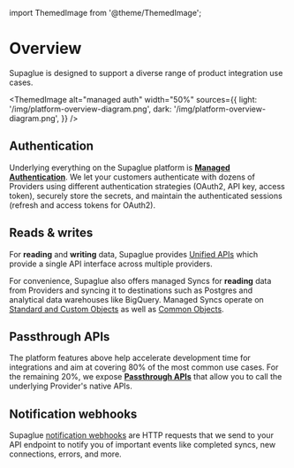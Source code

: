 import ThemedImage from '@theme/ThemedImage';

# Overview

Supaglue is designed to support a diverse range of product integration use cases.

<ThemedImage
alt="managed auth"
width="50%"
sources={{
    light: '/img/platform-overview-diagram.png',
    dark: '/img/platform-overview-diagram.png',
  }}
/>

## Authentication

Underlying everything on the Supaglue platform is **[Managed Authentication](./managed-auth)**. We let your customers authenticate with dozens of Providers using different authentication strategies (OAuth2, API key, access token), securely store the secrets, and maintain the authenticated sessions (refresh and access tokens for OAuth2).

## Reads & writes

For **reading** and **writing** data, Supaglue provides [Unified APIs](../integration-patterns/unified-api) which provide a single API interface across multiple providers.

For convenience, Supaglue also offers managed Syncs for **reading** data from Providers and syncing it to destinations such as Postgres and analytical data warehouses like BigQuery. Managed Syncs operate on [Standard and Custom Objects](./objects/overview) as well as [Common Objects](./common-schemas/overview).

## Passthrough APIs

The platform features above help accelerate development time for integrations and aim at covering 80% of the most common use cases. For the remaining 20%, we expose **[Passthrough APIs](./passthrough)** that allow you to call the underlying Provider's native APIs.

## Notification webhooks

Supaglue [notification webhooks](./notification-webhooks) are HTTP requests that we send to your API endpoint to notify you of important events like completed syncs, new connections, errors, and more.